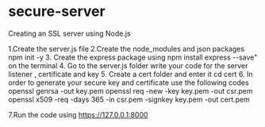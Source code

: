 ﻿# secure-server
Creating an SSL server using Node.js

1.Create the server.js file
2.Create the node_modules and json packages
          npm init -y
3. Create the express package using 
         npm install express --save" on the terminal
4. Go to the server.js folder write your code for the server listener , certificate and key
5. Create a cert folder  and enter it 
          cd cert
6. In order to generate your secure key and certificate use the following codes
          openssl genrsa -out key.pem
          openssl req -new -key key.pem -out csr.pem
          openssl x509 -req -days 365 -in csr.pem -signkey key.pem -out cert.pem
        
7.Run the code  using https://127.0.0.1:8000
